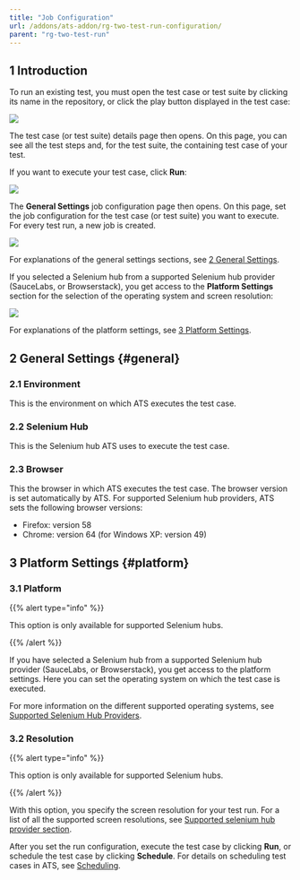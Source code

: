 ```yaml
---
title: "Job Configuration"
url: /addons/ats-addon/rg-two-test-run-configuration/
parent: "rg-two-test-run"
---
```


## 1 Introduction

To run an existing test, you must open the test case or test suite by clicking its name in the repository, or click the play button displayed in the test case:

![](/attachments/addons/ats-addon/rg-ats/rg-two-ats/rg-two-test-run/rg-two-test-run-configuration/play-button.png)

The test case (or test suite) details page then opens. On this page, you can see all the test steps and, for the test suite, the containing test case of your test.

If you want to execute your test case, click **Run**:

![](/attachments/addons/ats-addon/rg-ats/rg-two-ats/rg-two-test-run/rg-two-test-run-configuration/test-case-details-run.png)

The **General Settings** job configuration page then opens. On this page, set the job configuration for the test case (or test suite) you want to execute. For every test run, a new job is created.

![](/attachments/addons/ats-addon/rg-ats/rg-two-ats/rg-two-test-run/rg-two-test-run-configuration/runconfig.png)

For explanations of the general settings sections, see [2 General Settings](#general).

If you selected a Selenium hub from a supported Selenium hub provider (SauceLabs, or Browserstack), you get access to the **Platform Settings** section for the selection of the operating system and screen resolution:

![](/attachments/addons/ats-addon/rg-ats/rg-two-ats/rg-two-test-run/rg-two-test-run-configuration/runconfig-os.png)

For explanations of the platform settings, see [3 Platform Settings](#platform).

## 2 General Settings {#general}

### 2.1 Environment

This is the environment on which ATS executes the test case.

### 2.2 Selenium Hub

This is the Selenium hub ATS uses to execute the test case.

### 2.3 Browser

This the browser in which ATS executes the test case. The browser version is set automatically by ATS. For supported Selenium hub providers, ATS sets the following browser versions:

* Firefox: version 58
* Chrome: version 64 (for Windows XP: version 49)

## 3 Platform Settings {#platform}

### 3.1 Platform

{{% alert type="info" %}}

This option is only available for supported Selenium hubs.

{{% /alert %}}

If you have selected a Selenium hub from a supported Selenium hub provider (SauceLabs, or Browserstack), you get access to the platform settings. Here you can set the operating system on which the test case is executed.

For more information on the different supported operating systems, see [Supported Selenium Hub Providers](/addons/ats-addon/rg-two-supported-selenium-hub-provider/).

### 3.2 Resolution

{{% alert type="info" %}}

This option is only available for supported Selenium hubs.

{{% /alert %}}

With this option, you specify the screen resolution for your test run. For a list of all the supported screen resolutions, see [Supported selenium hub provider section](/addons/ats-addon/rg-two-supported-selenium-hub-provider/).

After you set the run configuration, execute the test case by clicking **Run**, or schedule the test case by clicking **Schedule**. For details on scheduling test cases in ATS, see [Scheduling](/addons/ats-addon/rg-two-schedule/).
